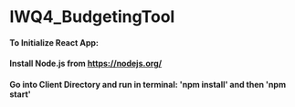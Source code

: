 # IWQ4_BudgetingTool

#### To Initialize React App:
#### Install Node.js from https://nodejs.org/
#### Go into Client Directory and run in terminal: 'npm install' and then 'npm start'

